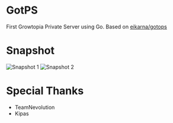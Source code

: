 # GotPS
First Growtopia Private Server using Go. Based on [eikarna/gotops](https://github.com/eikarna/gotops)

# Snapshot
![Snapshot 1](https://telegra.ph/file/31cb64112ad06edcddd90.jpg)
![Snapshot 2](https://telegra.ph/file/b311c56385fd5e5a2c78e.png)

# Special Thanks
- TeamNevolution
- Kipas
